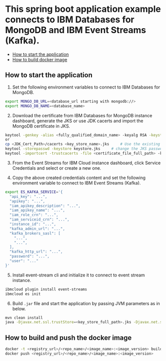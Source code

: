 # This spring boot application example connects to IBM Databases for MongoDB and IBM Event Streams (Kafka).

- [How to start the application](#how-to-start-the-application)
- [How to build docker image](#how-to-build-the-docker-image)

## How to start the application

1. Set the following environment variables to connect to IBM Databases for MongoDB.

```bash
export MONGO_DB_URL=<database_url starting with mongodb://>
export MONGO_DB_NAME=<database_name>
```

2. Download the certificate from IBM Databases for MongoDB instance dashboard, generate the JKS or use JDK cacerts and import the MongoDB certificate in JKS.

```bash
keytool -genkey -alias <fully_qualified_domain_name> -keyalg RSA -keystore <key_store_name>.jks -keysize 2048
or
cp <JDK_Cert_Path>/cacerts <key_store_name>.jks     # Use the existing JDK cacerts as JKS.
keytool -storepasswd -keystore keystore.jks     # change the JKS password.
keytool -importcert -trustcacerts -file <certificate_file_full_path> -keystore <key_store_name>.jks -storepass <key_store_password> -alias <certificate_specific_unique_name>
```

3. From the Event Streams for IBM Cloud instance dashboard, click Service Credentials and select or create a new one.

4. Copy the above created credentials content and set the following environment variable to connect to IBM Event Streams (Kafka).

```bash
export ES_KAFKA_SERVICE='{
  "api_key": "...",
  "apikey": "...",
  "iam_apikey_description": "...",
  "iam_apikey_name": "...",
  "iam_role_crn": "...",
  "iam_serviceid_crn": "...",
  "instance_id": "...",
  "kafka_admin_url": "...",
  "kafka_brokers_sasl": [
    "...",
    "...",
  ],
  "kafka_http_url": "...",
  "password": "...",
  "user": "..."
}'
```

5. Install event-stream cli and initialize it to connect to event stream instance.

```bash
ibmcloud plugin install event-streams
ibmcloud es init
```

6. Build `.jar` file and start the application by passing JVM parameters as in below.

```bash
mvn clean install
java -Djavax.net.ssl.trustStore=<key_store_full_path>.jks -Djavax.net.ssl.trustStorePassword=<key_store_password> -jar <generated_jar_file_full_path>.jar
```

## How to build and push the docker image
```bash
docker -t <registry_url>/<repo_name>/<image_name>:<image_version> build .
docker push <registry_url>/<repo_name>/<image_name>:<image_version>
```
